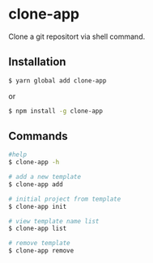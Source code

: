 # clone-app

Clone a git repositort via shell command.

## Installation

```sh
$ yarn global add clone-app
```
 or
```sh
$ npm install -g clone-app
```

## Commands
```sh
#help
$ clone-app -h

# add a new template
$ clone-app add

# initial project from template
$ clone-app init

# view template name list
$ clone-app list

# remove template
$ clone-app remove
```


